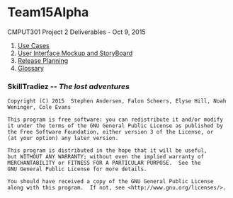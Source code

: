 # Team15Alpha

CMPUT301 Project 2 Deliverables - Oct 9, 2015
   1. [Use Cases](https://github.com/CMPUT301F15T15/Team15Alpha/wiki/Use-Cases)
   2. [User Interface Mockup and StoryBoard](https://github.com/CMPUT301F15T15/Team15Alpha/wiki/Storyboard-and-UI)
   3. [Release Planning](https://github.com/CMPUT301F15T15/Team15Alpha/wiki/Release-Planning)
   4. [Glossary](https://github.com/CMPUT301F15T15/Team15Alpha/wiki/Glossary)

###   __SkillTradiez__ -- _The lost adventures_
   
    Copyright (C) 2015  Stephen Andersen, Falon Scheers, Elyse Hill, Noah Weninger, Cole Evans

    This program is free software: you can redistribute it and/or modify
    it under the terms of the GNU General Public License as published by
    the Free Software Foundation, either version 3 of the License, or
    (at your option) any later version.

    This program is distributed in the hope that it will be useful,
    but WITHOUT ANY WARRANTY; without even the implied warranty of
    MERCHANTABILITY or FITNESS FOR A PARTICULAR PURPOSE.  See the
    GNU General Public License for more details.

    You should have received a copy of the GNU General Public License
    along with this program.  If not, see <http://www.gnu.org/licenses/>.
